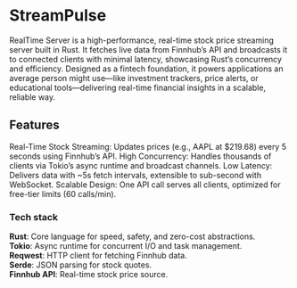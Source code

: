 # StreamPulse

RealTime Server is a high-performance, real-time stock price streaming server built in Rust. It fetches live data from Finnhub’s API and broadcasts it to connected clients with minimal latency, showcasing Rust’s concurrency and efficiency. Designed as a fintech foundation, it powers applications an average person might use—like investment trackers, price alerts, or educational tools—delivering real-time financial insights in a scalable, reliable way.

## Features

Real-Time Stock Streaming: Updates prices (e.g., AAPL at $219.68) every 5 seconds using Finnhub’s API.
High Concurrency: Handles thousands of clients via Tokio’s async runtime and broadcast channels.
Low Latency: Delivers data with ~5s fetch intervals, extensible to sub-second with WebSocket.
Scalable Design: One API call serves all clients, optimized for free-tier limits (60 calls/min).

### Tech stack

**Rust**: Core language for speed, safety, and zero-cost abstractions.  
**Tokio**: Async runtime for concurrent I/O and task management.  
**Reqwest**: HTTP client for fetching Finnhub data.  
**Serde**: JSON parsing for stock quotes.  
**Finnhub API**: Real-time stock price source.
